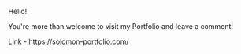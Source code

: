 Hello!

You're more than welcome to visit my Portfolio and leave a comment! 

Link - https://solomon-portfolio.com/

 
